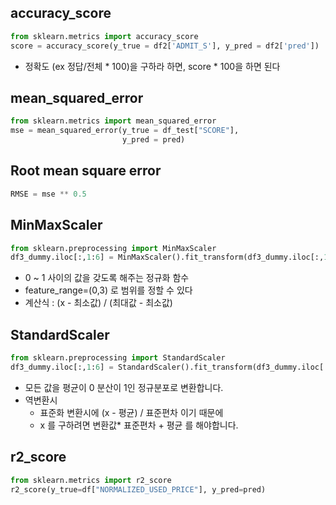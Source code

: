 ## accuracy_score
```python
from sklearn.metrics import accuracy_score
score = accuracy_score(y_true = df2['ADMIT_S'], y_pred = df2['pred'])
```
- 정확도 (ex 정답/전체 * 100)을 구하라 하면, score * 100을 하면 된다

## mean_squared_error
```python
from sklearn.metrics import mean_squared_error
mse = mean_squared_error(y_true = df_test["SCORE"],
                         y_pred = pred)
```

## Root mean square error
```python
RMSE = mse ** 0.5
```

## MinMaxScaler
```python
from sklearn.preprocessing import MinMaxScaler
df3_dummy.iloc[:,1:6] = MinMaxScaler().fit_transform(df3_dummy.iloc[:,1:6])
```
- 0 ~ 1 사이의 값을 갖도록 해주는 정규화 함수
- feature_range=(0,3) 로 범위를 정할 수 있다
- 계산식 : (x - 최소값) / (최대값 - 최소값)
  
## StandardScaler
```python
from sklearn.preprocessing import StandardScaler
df3_dummy.iloc[:,1:6] = StandardScaler().fit_transform(df3_dummy.iloc[:,1:6])
```
- 모든 값을 평균이 0 분산이 1인 정규분포로 변환합니다.
- 역변환시
  - 표준화 변환시에 (x - 평균) / 표준편차 이기 때문에 
  - x 를 구하려면 변환값* 표준편차 + 평균 를 해야합니다.

## r2_score
```python
from sklearn.metrics import r2_score
r2_score(y_true=df["NORMALIZED_USED_PRICE"], y_pred=pred)
```
